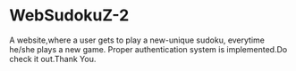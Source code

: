 # WebSudokuZ-2
A website,where a user gets to play a new-unique sudoku, everytime he/she plays a new game. Proper authentication system is implemented.Do check it out.Thank You.
